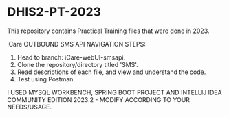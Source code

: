 # DHIS2-PT-2023
This repository contains Practical Training files that were done in 2023.

iCare OUTBOUND SMS API NAVIGATION STEPS:
1. Head to branch: iCare-webUI-smsapi.
2. Clone the repository/directory titled 'SMS'.
3. Read descriptions of each file, and view and understand the code.
4. Test using Postman.

I USED MYSQL WORKBENCH, SPRING BOOT PROJECT AND INTELLIJ IDEA COMMUNITY EDITION 2023.2 - MODIFY ACCORDING TO YOUR NEEDS/USAGE.
